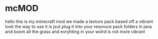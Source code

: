 # mcMOD
hello this is my minecraft mod  we made a texture pack based off a vibrant look the way to use it is jsut plug it into your resoruce pack folders in java and boom all the grass and evryhting in your wolrd is not more vibrant 
